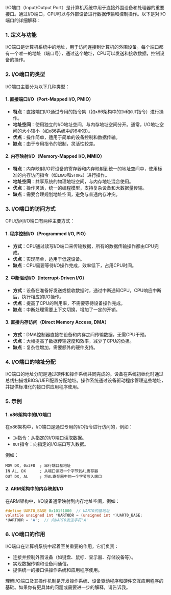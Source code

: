 I/O端口（Input/Output Port）是计算机系统中用于连接外围设备和处理器的重要接口。通过I/O端口，CPU可以与外部设备进行数据传输和控制操作。以下是对I/O端口的详细解释：

### 1. 定义与功能
I/O端口是计算机系统中的地址，用于访问连接到计算机的外围设备。每个端口都有一个唯一的地址（端口号），通过这个地址，CPU可以发送和接收数据，控制设备的操作。

### 2. I/O端口的类型
I/O端口主要分为以下几种类型：

#### 1. 直接端口I/O（Port-Mapped I/O, PMIO）
- **特点**：直接端口I/O通过专用的指令集（如x86架构中的`IN`和`OUT`指令）进行操作。
- **地址空间**：使用独立的I/O地址空间，与内存地址空间分开。通常，I/O地址空间的大小较小（如x86系统中的64KB）。
- **优点**：操作简单，适用于简单的设备控制和数据传输。
- **缺点**：由于专用指令的限制，灵活性较差。

#### 2. 内存映射I/O（Memory-Mapped I/O, MMIO）
- **特点**：内存映射I/O将设备的寄存器和内存映射到统一的地址空间中，使用标准的内存访问指令（如`LOAD`和`STORE`）进行操作。
- **地址空间**：共享系统的物理地址空间，与内存地址混合使用。
- **优点**：操作灵活，统一的编程模型，支持复杂设备和大数据量传输。
- **缺点**：需要合理规划地址空间，避免与普通内存冲突。

### 3. I/O端口的访问方式
CPU访问I/O端口有两种主要方式：

#### 1. 程序控制I/O（Programmed I/O, PIO）
- **方式**：CPU通过读写I/O端口来传输数据，所有的数据传输操作都由CPU完成。
- **优点**：实现简单，适用于低速设备。
- **缺点**：CPU需要等待I/O操作完成，效率低下，占用CPU时间。

#### 2. 中断驱动I/O（Interrupt-Driven I/O）
- **方式**：设备在准备好发送或接收数据时，通过中断通知CPU。CPU响应中断后，执行相应的I/O操作。
- **优点**：提高了CPU的利用率，不需要等待设备操作完成。
- **缺点**：中断处理需要上下文切换，增加了一定的开销。

#### 3. 直接内存访问（Direct Memory Access, DMA）
- **方式**：DMA控制器直接在设备和内存之间传输数据，无需CPU干预。
- **优点**：大幅提高了数据传输速度和效率，减少了CPU的负担。
- **缺点**：复杂性增加，需要额外的硬件支持。

### 4. I/O端口的地址分配
I/O端口的地址分配是通过硬件和操作系统共同完成的。设备在系统初始化时通过总线扫描或BIOS/UEFI配置分配地址。操作系统通过设备驱动程序管理这些地址，并提供标准化的接口供应用程序使用。

### 5. 示例
#### 1. x86架构中的I/O端口
在x86架构中，I/O端口是通过专用的I/O指令进行访问的，例如：
- `IN`指令：从指定的I/O端口读取数据。
- `OUT`指令：向指定的I/O端口写入数据。

例如：
```assembly
MOV DX, 0x3F8  ; 串行端口基地址
IN AL, DX      ; 从端口读取一个字节到AL寄存器
OUT DX, AL     ; 将AL寄存器中的一个字节写入端口
```

#### 2. ARM架构中的内存映射I/O
在ARM架构中，I/O设备通常映射到内存地址空间，例如：
```c
#define UART0_BASE 0x101f1000  // UART0的基地址
volatile unsigned int *UART0DR = (unsigned int *)UART0_BASE;
*UART0DR = 'A';  // 向UART0发送字符'A'
```

### 6. I/O端口的作用
I/O端口在计算机系统中起着至关重要的作用，它们负责：
- 连接并控制外围设备（如键盘、鼠标、显示器、存储设备等）。
- 实现数据传输和设备间通信。
- 提供统一的接口供操作系统和应用程序使用。

理解I/O端口及其操作机制是开发操作系统、设备驱动程序和硬件交互应用程序的基础。如果你有更具体的问题或需要进一步的解释，请告诉我。